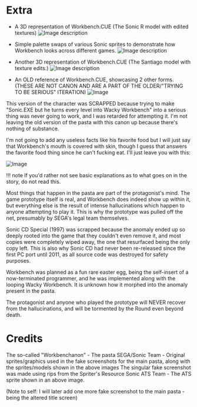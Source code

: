 # Extra
* A 3D representation of Workbench.CUE (The Sonic R model with edited textures)
![Image description](https://files.catbox.moe/mp08k5.png)

* Simple palette swaps of various Sonic sprites to demonstrate how Workbench looks across different games.
![Image description](https://files.catbox.moe/ows0j0.png)

* Another 3D representation of Workbench.CUE (The Santiago model with texture edits.)
![Image description](https://files.catbox.moe/xexbde.png)

* An OLD reference of Workbench.CUE, showcasing 2 other forms. (THESE ARE NOT CANON AND ARE A PART OF THE OLDER/"TRYING TO BE SERIOUS" ITERATION)
![Image](https://files.catbox.moe/vy95nt.png)

This version of the character was SCRAPPED because trying to make "Sonic.EXE but he turns every level into Wacky Workbench" into a serious thing was never going to work, and I was retarded for attempting it.
I'm not leaving the old version of the pasta with this canon up because there's nothing of substance.

I'm not going to add any useless facts like his favorite food but I will just say that Workbench's mouth is covered with skin, though I guess that answers the favorite food thing since he can't fucking eat. I'll just leave you with this:

![Image](https://c.tenor.com/Ks76WHcvBuMAAAAd/tenor.gif)

!!! note If you'd rather not see basic explanations as to what goes on in the story, do not read this.

Most things that happen in the pasta are part of the protagonist's mind.  The game prototype itself is real, and Workbench does indeed show up within it, but everything else is the result of intense hallucinations which happen to anyone attempting to play it. This is why the prototype was pulled off the net, presumably by SEGA's legal team themselves.

Sonic CD Special (1997) was scrapped because the anomaly ended up so deeply rooted into the game that they couldn't even remove it, and most copies were completely wiped away, the one that resurfaced being the only copy left. This is also why Sonic CD had never been re-released since the first PC port until 2011, as all source code was destroyed for safety purposes.

Workbench was planned as a fun rare easter egg, being the self-insert of a now-terminated programmer, and he was implemented along with the looping Wacky Workbench. It is unknown how it morphed into the anomaly present in the pasta.

The protagonist and anyone who played the prototype will NEVER recover from the hallucinations, and will be tormented by the Round even beyond death.

# Credits

The so-called "Workbenchanon" - The pasta
SEGA/Sonic Team - Original sprites/graphics used in the fake screenshots for the main pasta, along with the sprites/models shown in the above images
The singular fake screenshot was made using rips from the Spriter's Resource
Sonic ATS Team - The ATS sprite shown in an above image.

(Note to self: I will later add one more fake screenshot to the main pasta - being the altered title screen)